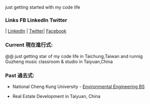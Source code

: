 
just getting started with my code life

### Links FB LinkedIn Twitter

| [LinkedIn](https://www.linkedin.com/in/chris1986711/) | [Twitter](https://twitter.com/ChrisCh07549965/)| [Facebook](https://www.facebook.com/profile.php?id=100000216993952/)


### Current 現在進行式:

@@ just getting star of my code life in Taichung,Taiwan and runnig Guzheng music classroom & studio in Taiyuan,China

### Past 過去式:

- National Cheng Kung University - [Environmental Engineering BS](https://ev.ncku.edu.tw/)

- Real Estate Development in Taiyuan, China